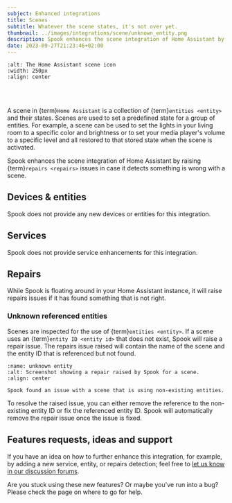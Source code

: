 ```yaml
---
subject: Enhanced integrations
title: Scenes
subtitle: Whatever the scene states, it's not over yet.
thumbnail: ../images/integrations/scene/unknown_entity.png
description: Spook enhances the scene integration of Home Assistant by raising repairs issues, in case it detects something is wrong with a scene, like for example, used non-existing entities.
date: 2023-09-27T21:23:46+02:00
---
```


```{image} https://brands.home-assistant.io/scene/logo.png
:alt: The Home Assistant scene icon
:width: 250px
:align: center
```

<br><br>

A scene in {term}`Home Assistant` is a collection of {term}`entities <entity>` and their states. Scenes are used to set a predefined state for a group of entities. For example, a scene can be used to set the lights in your living room to a specific color and brightness or to set your media player's volume to a specific level and all restored to that stored state when the scene is activated.

Spook enhances the scene integration of Home Assistant by raising {term}`repairs <repairs>` issues in case it detects something is wrong with a scene.

## Devices & entities

Spook does not provide any new devices or entities for this integration.

## Services

Spook does not provide service enhancements for this integration.

## Repairs

While Spook is floating around in your Home Assistant instance, it will raise repairs issues if it has found something that is not right.

### Unknown referenced entities

Scenes are inspected for the use of {term}`entities <entity>`. If a scene uses an {term}`entity ID <entity id>` that does not exist, Spook will raise a repair issue. The repairs issue raised will contain the name of the scene and the entity ID that is referenced but not found.

```{figure} ../images/integrations/scene/unknown_entity.png
:name: unknown entity
:alt: Screenshot showing a repair raised by Spook for a scene.
:align: center

Spook found an issue with a scene that is using non-existing entities.
```

To resolve the raised issue, you can either remove the reference to the non-existing entity ID or fix the referenced entity ID. Spook will automatically remove the repair issue once the issue is fixed.

## Features requests, ideas and support

If you have an idea on how to further enhance this integration, for example, by adding a new service, entity, or repairs detection; feel free to [let us know in our discussion forums](https://github.com/frenck/spook/discussions).

Are you stuck using these new features? Or maybe you've run into a bug? Please check the [](../support) page on where to go for help.
